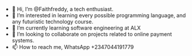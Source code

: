 - 👋 Hi, I’m @Faithfreddy, a tech enthusiast.
- 👀 I’m interested in learning every possible programming language, and any futuristic technology course.
- 🌱 I’m currently learning software engineering at ALX
- 💞️ I’m looking to collaborate on projects related to online payment systems.
- 📫 How to reach me, WhatsApp +2347044191779

<!---
Faithfreddy/Faithfreddy is a ✨ special ✨ repository because its `README.md` (this file) appears on your GitHub profile.
You can click the Preview link to take a look at your changes.
--->
